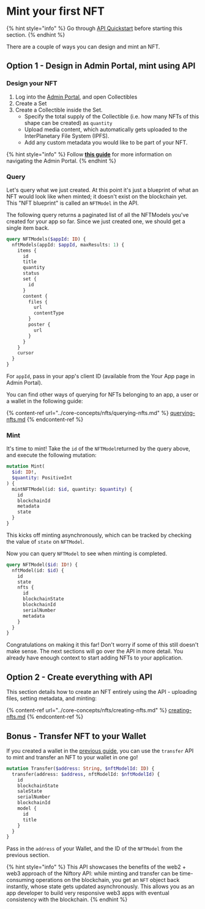 # Mint your first NFT

{% hint style="info" %}
Go through [API Quickstart](./) before starting this section.
{% endhint %}

There are a couple of ways you can design and mint an NFT.

## Option 1 - Design in Admin Portal, mint using API

### Design your NFT

1. Log into the [Admin Portal](https://admin.niftory.com), and open Collectibles
2. Create a Set
3. Create a Collectible inside the Set.
   * Specify the total supply of the Collectible (i.e. how many NFTs of this shape can be created) as `quantity`
   * Upload media content, which automatically gets uploaded to the InterPlanetary File System (IPFS).
   * Add any custom metadata you would like to be part of your NFT.

{% hint style="info" %}
Follow [**this guide**](https://docs.niftory.com/home/v/admin/guides/create-your-first-nft) for more information on navigating the Admin Portal.
{% endhint %}

### Query

Let's query what we just created. At this point it's just a blueprint of what an NFT would look like when minted; it doesn't exist on the blockchain yet. This "NFT blueprint" is called an `NFTModel` in the API.

The following query returns a paginated list of all the NFTModels you've created for your app so far. Since we just created one, we should get a single item back.

```graphql
query NFTModels($appId: ID) {
  nftModels(appId: $appId, maxResults: 1) {
    items {
      id
      title
      quantity
      status
      set {
        id
      }
      content {
        files {
          url
          contentType
        }
        poster {
          url
        }
      }
    }
    cursor
  }
}
```

For `appId`, pass in your app's client ID (available from the Your App page in Admin Portal).

You can find other ways of querying for NFTs belonging to an app, a user or a wallet in the following guide:

{% content-ref url="../core-concepts/nfts/querying-nfts.md" %}
[querying-nfts.md](../core-concepts/nfts/querying-nfts.md)
{% endcontent-ref %}

### Mint

It's time to mint! Take the `id` of the `NFTModel`returned by the query above, and execute the following mutation:

```graphql
mutation Mint(
  $id: ID!,
  $quantity: PositiveInt
) {
  mintNFTModel(id: $id, quantity: $quantity) {
    id
    blockchainId
    metadata
    state
  }
}
```

This kicks off minting asynchronously, which can be tracked by checking the value of `state` on `NFTModel`.

Now you can query `NFTModel` to see when minting is completed.

```graphql
query NFTModel($id: ID!) {
  nftModel(id: $id) {
    id
    state
    nfts {
      id
      blockchainState
      blockchainId
      serialNumber
      metadata
    }
  }
}
```

Congratulations on making it this far! Don't worry if some of this still doesn't make sense. The next sections will go over the API in more detail. You already have enough context to start adding NFTs to your application.

## Option 2 - Create everything with API

This section details how to create an NFT entirely using the API - uploading files, setting metadata, and minting:

{% content-ref url="../core-concepts/nfts/creating-nfts.md" %}
[creating-nfts.md](../core-concepts/nfts/creating-nfts.md)
{% endcontent-ref %}

## Bonus - Transfer NFT to your Wallet

If you created a wallet in the [previous guide](create-your-first-wallet.md), you can use the `transfer` API to mint and transfer an NFT to your wallet in one go!

```graphql
mutation Transfer($address: String, $nftModelId: ID) {
  transfer(address: $address, nftModelId: $nftModelId) {
    id
    blockchainState
    saleState
    serialNumber
    blockchainId
    model {
      id
      title
    }
  }
}
```

Pass in the `address` of your Wallet, and the ID of the `NFTModel` from the previous section.

{% hint style="info" %}
This API showcases the benefits of the web2 + web3 approach of the Niftory API: while minting and transfer can be time-consuming operations on the blockchain, you get an `NFT` object back instantly, whose state gets updated asynchronously. This allows you as an app developer to build very responsive web3 apps with eventual consistency with the blockchain.
{% endhint %}
